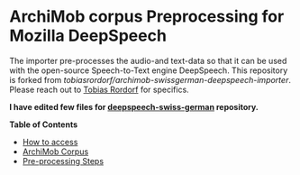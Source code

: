 # ArchiMob corpus Preprocessing for Mozilla DeepSpeech

The importer pre-processes the audio-and text-data so that it can be used with the open-source Speech-to-Text engine DeepSpeech. This repository is forked from *tobiasrordorf/archimob-swissgerman-deepspeech-importer*. Please reach out to <a href='https://www.linkedin.com/in/tobiasrordorf'>Tobias Rordorf</a> for specifics.

**I have edited few files for <a href='https://github.com/AASHISHAG/deepspeech-swiss-german'>deepspeech-swiss-german</a> repository.**

**Table of Contents**

- [How to access](#how_to_access)
- [ArchiMob Corpus](#archimob_corpus)
- [Pre-processing Steps](#pre_processing_steps)



